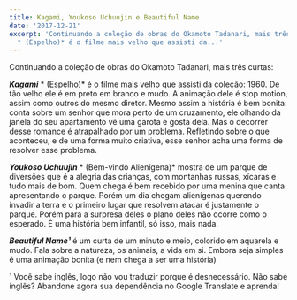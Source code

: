 ```yaml
---
title: Kagami, Youkoso Uchuujin e Beautiful Name
date: '2017-12-21'
excerpt: 'Continuando a coleção de obras do Okamoto Tadanari, mais três curtas:  **_Kagami_**
  * (Espelho)* é o filme mais velho que assisti da...'
---
```




Continuando a coleção de obras do Okamoto Tadanari, mais três curtas:

**_Kagami_** * (Espelho)* é o filme mais velho que assisti da coleção: 1960. De tão velho ele é em preto em branco e mudo. A animação dele é stop motion, assim como outros do mesmo diretor. Mesmo assim a história é bem bonita: conta sobre um senhor que mora perto de um cruzamento, ele olhando da janela do seu apartamento vê uma garota e gosta dela. Mas o decorrer desse romance é atrapalhado por um problema. Refletindo sobre o que aconteceu, e de uma forma muito criativa, esse senhor acha uma forma de resolver esse problema.

**_Youkoso Uchuujin_** * (Bem-vindo Alienígena)* mostra de um parque de diversões que é a alegria das crianças, com montanhas russas, xícaras e tudo mais de bom. Quem chega é bem recebido por uma menina que canta apresentando o parque. Porém um dia chegam alienígenas querendo invadir a terra e o primeiro lugar que resolvem atacar é justamente o parque. Porém para a surpresa deles o plano deles não ocorre como o esperado. É uma história bem infantil, só isso, mais nada.

**_Beautiful Name¹_** é um curta de um minuto e meio, colorido em aquarela e mudo. Fala sobre a natureza, os animais, a vida em si. Embora seja simples é uma animação bonita (e nem chega a ser uma história)

¹ Você sabe inglês, logo não vou traduzir porque é desnecessário. Não sabe inglês? Abandone agora sua dependência no Google Translate e aprenda!
